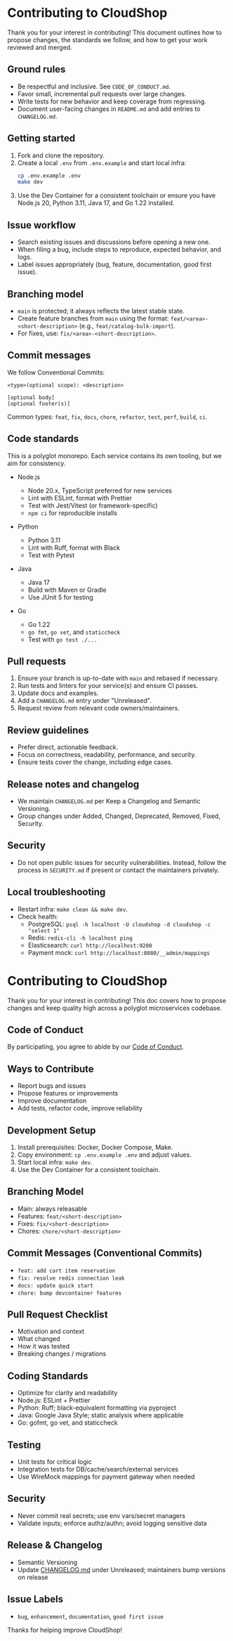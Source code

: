 Contributing to CloudShop
=========================

Thank you for your interest in contributing! This document outlines how to propose changes, the standards we follow, and how to get your work reviewed and merged.

Ground rules
------------

- Be respectful and inclusive. See `CODE_OF_CONDUCT.md`.
- Favor small, incremental pull requests over large changes.
- Write tests for new behavior and keep coverage from regressing.
- Document user-facing changes in `README.md` and add entries to `CHANGELOG.md`.

Getting started
---------------

1. Fork and clone the repository.
2. Create a local `.env` from `.env.example` and start local infra:
   ```bash
   cp .env.example .env
   make dev
   ```
3. Use the Dev Container for a consistent toolchain or ensure you have Node.js 20, Python 3.11, Java 17, and Go 1.22 installed.

Issue workflow
--------------

- Search existing issues and discussions before opening a new one.
- When filing a bug, include steps to reproduce, expected behavior, and logs.
- Label issues appropriately (bug, feature, documentation, good first issue).

Branching model
---------------

- `main` is protected; it always reflects the latest stable state.
- Create feature branches from `main` using the format: `feat/<area>-<short-description>` (e.g., `feat/catalog-bulk-import`).
- For fixes, use: `fix/<area>-<short-description>`.

Commit messages
---------------

We follow Conventional Commits:

```
<type>(optional scope): <description>

[optional body]
[optional footer(s)]
```

Common types: `feat`, `fix`, `docs`, `chore`, `refactor`, `test`, `perf`, `build`, `ci`.

Code standards
--------------

This is a polyglot monorepo. Each service contains its own tooling, but we aim for consistency.

- Node.js
  - Node 20.x, TypeScript preferred for new services
  - Lint with ESLint, format with Prettier
  - Test with Jest/Vitest (or framework-specific)
  - `npm ci` for reproducible installs

- Python
  - Python 3.11
  - Lint with Ruff, format with Black
  - Test with Pytest

- Java
  - Java 17
  - Build with Maven or Gradle
  - Use JUnit 5 for testing

- Go
  - Go 1.22
  - `go fmt`, `go vet`, and `staticcheck`
  - Test with `go test ./...`

Pull requests
-------------

1. Ensure your branch is up-to-date with `main` and rebased if necessary.
2. Run tests and linters for your service(s) and ensure CI passes.
3. Update docs and examples.
4. Add a `CHANGELOG.md` entry under "Unreleased".
5. Request review from relevant code owners/maintainers.

Review guidelines
-----------------

- Prefer direct, actionable feedback.
- Focus on correctness, readability, performance, and security.
- Ensure tests cover the change, including edge cases.

Release notes and changelog
---------------------------

- We maintain `CHANGELOG.md` per Keep a Changelog and Semantic Versioning.
- Group changes under Added, Changed, Deprecated, Removed, Fixed, Security.

Security
--------

- Do not open public issues for security vulnerabilities. Instead, follow the process in `SECURITY.md` if present or contact the maintainers privately.

Local troubleshooting
---------------------

- Restart infra: `make clean && make dev`.
- Check health:
  - PostgreSQL: `psql -h localhost -U cloudshop -d cloudshop -c "select 1"`
  - Redis: `redis-cli -h localhost ping`
  - Elasticsearch: `curl http://localhost:9200`
  - Payment mock: `curl http://localhost:8080/__admin/mappings`
# Contributing to CloudShop

Thank you for your interest in contributing! This doc covers how to propose changes and keep quality high across a polyglot microservices codebase.

## Code of Conduct
By participating, you agree to abide by our [Code of Conduct](CODE_OF_CONDUCT.md).

## Ways to Contribute
- Report bugs and issues
- Propose features or improvements
- Improve documentation
- Add tests, refactor code, improve reliability

## Development Setup
1. Install prerequisites: Docker, Docker Compose, Make.
2. Copy environment: `cp .env.example .env` and adjust values.
3. Start local infra: `make dev`.
4. Use the Dev Container for a consistent toolchain.

## Branching Model
- Main: always releasable
- Features: `feat/<short-description>`
- Fixes: `fix/<short-description>`
- Chores: `chore/<short-description>`

## Commit Messages (Conventional Commits)
- `feat: add cart item reservation`
- `fix: resolve redis connection leak`
- `docs: update quick start`
- `chore: bump devcontainer features`

## Pull Request Checklist
- Motivation and context
- What changed
- How it was tested
- Breaking changes / migrations

## Coding Standards
- Optimize for clarity and readability
- Node.js: ESLint + Prettier
- Python: Ruff; black-equivalent formatting via pyproject
- Java: Google Java Style; static analysis where applicable
- Go: gofmt, go vet, and staticcheck

## Testing
- Unit tests for critical logic
- Integration tests for DB/cache/search/external services
- Use WireMock mappings for payment gateway when needed

## Security
- Never commit real secrets; use env vars/secret managers
- Validate inputs; enforce authz/authn; avoid logging sensitive data

## Release & Changelog
- Semantic Versioning
- Update [CHANGELOG.md](CHANGELOG.md) under Unreleased; maintainers bump versions on release

## Issue Labels
- `bug`, `enhancement`, `documentation`, `good first issue`

Thanks for helping improve CloudShop!
